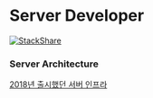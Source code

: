# Server Developer

[![StackShare](http://img.shields.io/badge/tech-stack-0690fa.svg?style=flat)](https://stackshare.io/ice2732/my-stack)

### Server Architecture

[2018년 출시했던 서버 인프라](https://github.com/ice2732/Server/tree/master/architecture)


